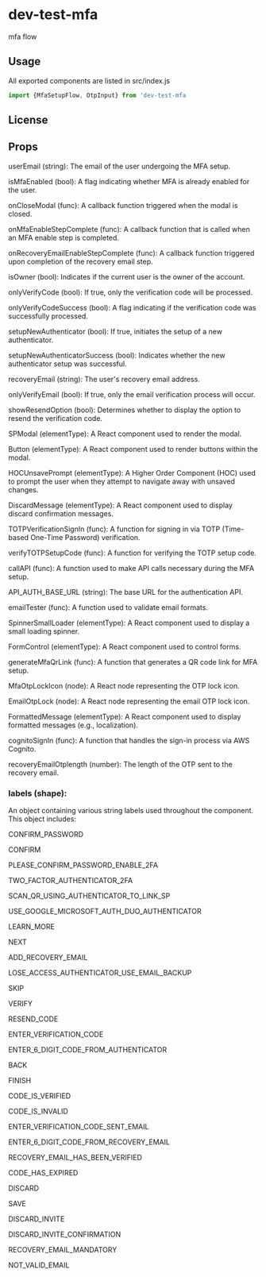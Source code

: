 # dev-test-mfa

mfa flow

## Usage

All exported components are listed in src/index.js

```jsx
import {MfaSetupFlow, OtpInput} from 'dev-test-mfa
```

## License

<!-- MIT © [hinammehra](https://github.com/hinammehra) -->

## Props

userEmail (string):
The email of the user undergoing the MFA setup.

isMfaEnabled (bool):
A flag indicating whether MFA is already enabled for the user.

onCloseModal (func):
A callback function triggered when the modal is closed.

onMfaEnableStepComplete (func):
A callback function that is called when an MFA enable step is completed.

onRecoveryEmailEnableStepComplete (func):
A callback function triggered upon completion of the recovery email step.

isOwner (bool):
Indicates if the current user is the owner of the account.

onlyVerifyCode (bool):
If true, only the verification code will be processed.

onlyVerifyCodeSuccess (bool):
A flag indicating if the verification code was successfully processed.

setupNewAuthenticator (bool):
If true, initiates the setup of a new authenticator.

setupNewAuthenticatorSuccess (bool):
Indicates whether the new authenticator setup was successful.

recoveryEmail (string):
The user's recovery email address.

onlyVerifyEmail (bool):
If true, only the email verification process will occur.

showResendOption (bool):
Determines whether to display the option to resend the verification code.

SPModal (elementType):
A React component used to render the modal.

Button (elementType):
A React component used to render buttons within the modal.

HOCUnsavePrompt (elementType):
A Higher Order Component (HOC) used to prompt the user when they attempt to navigate away with unsaved changes.

DiscardMessage (elementType):
A React component used to display discard confirmation messages.

TOTPVerificationSignIn (func):
A function for signing in via TOTP (Time-based One-Time Password) verification.

verifyTOTPSetupCode (func):
A function for verifying the TOTP setup code.

callAPI (func):
A function used to make API calls necessary during the MFA setup.

API_AUTH_BASE_URL (string):
The base URL for the authentication API.

emailTester (func):
A function used to validate email formats.

SpinnerSmallLoader (elementType):
A React component used to display a small loading spinner.

FormControl (elementType):
A React component used to control forms.

generateMfaQrLink (func):
A function that generates a QR code link for MFA setup.

MfaOtpLockIcon (node):
A React node representing the OTP lock icon.

EmailOtpLock (node):
A React node representing the email OTP lock icon.

FormattedMessage (elementType):
A React component used to display formatted messages (e.g., localization).

cognitoSignIn (func):
A function that handles the sign-in process via AWS Cognito.

recoveryEmailOtplength (number):
The length of the OTP sent to the recovery email.

### labels (shape):

An object containing various string labels used throughout the component. This object includes:

CONFIRM_PASSWORD

CONFIRM

PLEASE_CONFIRM_PASSWORD_ENABLE_2FA

TWO_FACTOR_AUTHENTICATOR_2FA

SCAN_QR_USING_AUTHENTICATOR_TO_LINK_SP

USE_GOOGLE_MICROSOFT_AUTH_DUO_AUTHENTICATOR

LEARN_MORE

NEXT

ADD_RECOVERY_EMAIL

LOSE_ACCESS_AUTHENTICATOR_USE_EMAIL_BACKUP

SKIP

VERIFY

RESEND_CODE

ENTER_VERIFICATION_CODE

ENTER_6_DIGIT_CODE_FROM_AUTHENTICATOR

BACK

FINISH

CODE_IS_VERIFIED

CODE_IS_INVALID

ENTER_VERIFICATION_CODE_SENT_EMAIL

ENTER_6_DIGIT_CODE_FROM_RECOVERY_EMAIL

RECOVERY_EMAIL_HAS_BEEN_VERIFIED

CODE_HAS_EXPIRED

DISCARD

SAVE

DISCARD_INVITE

DISCARD_INVITE_CONFIRMATION

RECOVERY_EMAIL_MANDATORY

NOT_VALID_EMAIL
